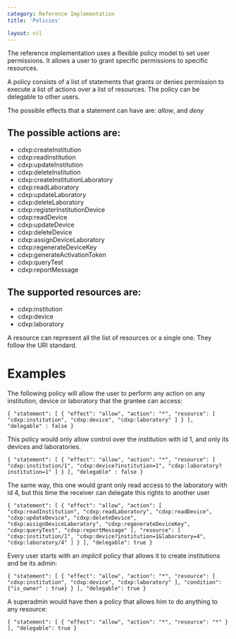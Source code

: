 ```yaml
---
category: Reference Implementation
title: 'Policies'

layout: nil
---
```


The reference implementation uses a flexible policy model to set user permissions. It allows a user to grant specific permissions to specific resources.

A policy consists of a list of statements that grants or denies permission to execute a list of actions over a list of resources. The policy can be delegable to other users.

The possible effects that a statement can have are: _allow_, and _deny_

## The possible actions are:

* cdxp:createInstitution
* cdxp:readInstitution
* cdxp:updateInstitution
* cdxp:deleteInstitution
* cdxp:createInstitutionLaboratory
* cdxp:readLaboratory
* cdxp:updateLaboratory
* cdxp:deleteLaboratory
* cdxp:registerInstitutionDevice
* cdxp:readDevice
* cdxp:updateDevice
* cdxp:deleteDevice
* cdxp:assignDeviceLaboratory
* cdxp:regenerateDeviceKey
* cdxp:generateActivationToken
* cdxp:queryTest
* cdxp:reportMessage

## The supported resources are:

* cdxp:institution
* cdxp:device
* cdxp:laboratory

A resource can represent all the list of resources or a single one. They follow the URI standard.

# Examples

The following policy will allow the user to perform any action on any institution, device or laboratory that the grantee can access:

`{
  "statement": [
    {
      "effect": "allow",
      "action": "*",
      "resource": [
        "cdxp:institution",
        "cdxp:device",
        "cdxp:laboratory"
      ]
    }
  ],
  "delegable" : false
}`

This policy would only allow control over the institution with id 1, and only its devices and laboratories.

`{
  "statement": [
    {
      "effect": "allow",
      "action": "*",
      "resource": [
        "cdxp:institution/1",
        "cdxp:device?institution=1",
        "cdxp:laboratory?institution=1"
      ]
    }
  ],
  "delegable" : false
}`

The same way, this one would grant only read access to the laboratory with id 4, but this time the receiver can delegate this rights to another user

`{
  "statement": [
    {
      "effect": "allow",
      "action": [
        "cdxp:readInstitution",
        "cdxp:readLaboratory",
        "cdxp:readDevice",
        "cdxp:updateDevice",
        "cdxp:deleteDevice",
        "cdxp:assignDeviceLaboratory",
        "cdxp:regenerateDeviceKey",
        "cdxp:queryTest",
        "cdxp:reportMessage"
      ],
      "resource": [
        "cdxp:institution/1",
        "cdxp:device?institution=1&laboratory=4",
        "cdxp:laboratory/4"
      ]
    }
  ],
  "delegable": true
}`

Every user starts with an _implicit_ policy that allows it to create institutions and be its admin:

`{
  "statement": [
    {
      "effect": "allow",
      "action": "*",
      "resource": [
        "cdxp:institution",
        "cdxp:device",
        "cdxp:laboratory"
      ],
      "condition": {"is_owner" : true}
    }
  ],
  "delegable": true
}`

A superadmin would have then a policy that allows him to do anything to any resource:

`{
  "statement": [
    {
      "effect": "allow",
      "action": "*",
      "resource": "*"
    }
  ],
  "delegable": true
}`
